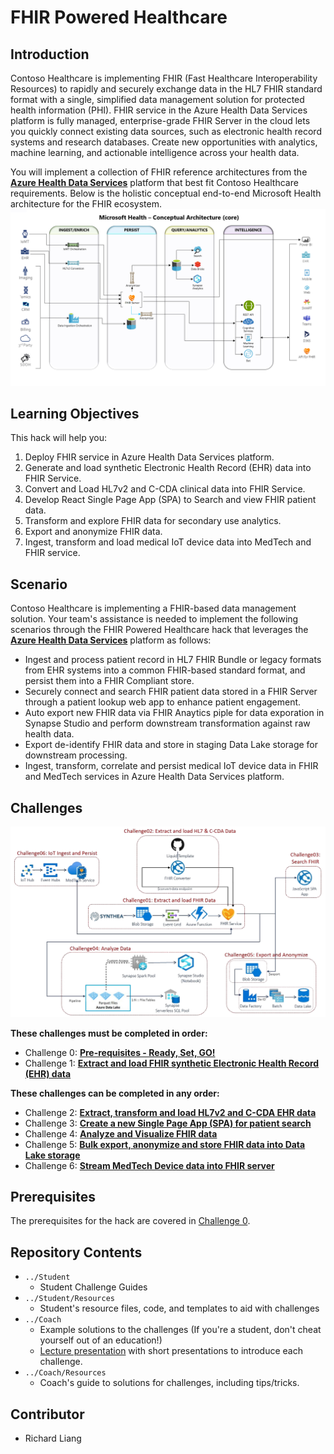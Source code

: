 # FHIR Powered Healthcare
## Introduction
Contoso Healthcare is implementing FHIR (Fast Healthcare Interoperability Resources) to rapidly and securely exchange data in the HL7 FHIR standard format with a single, simplified data management solution for protected health information (PHI). FHIR service in the Azure Health Data Services platform is fully managed, enterprise-grade FHIR Server in the cloud lets you quickly connect existing data sources, such as electronic health record systems and research databases. Create new opportunities with analytics, machine learning, and actionable intelligence across your health data.

You will implement a collection of FHIR reference architectures from the **[Azure Health Data Services](https://docs.microsoft.com/en-us/azure/healthcare-apis/)** platform that best fit Contoso Healthcare requirements. Below is the holistic conceptual end-to-end Microsoft Health architecture for the FHIR ecosystem.
![Health Architecture](./images/HealthArchitecture.png)

## Learning Objectives
This hack will help you:
1. Deploy FHIR service in Azure Health Data Services platform.
2. Generate and load synthetic Electronic Health Record (EHR) data into FHIR Service.
3. Convert and Load HL7v2 and C-CDA clinical data into FHIR Service.
4. Develop React Single Page App (SPA) to Search and view FHIR patient data.
5. Transform and explore FHIR data for secondary use analytics.
6. Export and anonymize FHIR data.
7. Ingest, transform and load medical IoT device data into MedTech and FHIR service.

## Scenario
Contoso Healthcare is implementing a FHIR-based data management solution. 
Your team's assistance is needed to implement the following scenarios through the FHIR Powered Healthcare hack that leverages the **[Azure Health Data Services](https://docs.microsoft.com/en-us/azure/healthcare-apis/)** platform as follows:
   * Ingest and process patient record in HL7 FHIR Bundle or legacy formats from EHR systems into a common FHIR-based standard format, and persist them into a FHIR Compliant store.
   * Securely connect and search FHIR patient data stored in a FHIR Server through a patient lookup web app to enhance patient engagement.
   * Auto export new FHIR data via FHIR Anaytics piple for data exporation in Synapse Studio and perform downstream transformation against raw health data.
   * Export de-identify FHIR data and store in staging Data Lake storage for downstream processing.
   * Ingest, transform, correlate and persist medical IoT device data in FHIR and MedTech services in Azure Health Data Services platform.

## Challenges
<center><img src="./images/challenges_architecture.png" width="850"></center>

**These challenges must be completed in order:**
- Challenge 0: **[Pre-requisites - Ready, Set, GO!](Student/Challenge00.md)**
- Challenge 1: **[Extract and load FHIR synthetic Electronic Health Record (EHR) data](Student/Challenge01.md)**

**These challenges can be completed in any order:**
- Challenge 2: **[Extract, transform and load HL7v2 and C-CDA EHR data](Student/Challenge02.md)**
- Challenge 3: **[Create a new Single Page App (SPA) for patient search](Student/Challenge03.md)**
- Challenge 4: **[Analyze and Visualize FHIR data](Student/Challenge04.md)**
- Challenge 5: **[Bulk export, anonymize and store FHIR data into Data Lake storage](Student/Challenge05.md)**
- Challenge 6: **[Stream MedTech Device data into FHIR server](Student/Challenge06.md)**

## Prerequisites
The prerequisites for the hack are covered in [Challenge 0](Student/Challenge00.md).

## Repository Contents
- `../Student`
  - Student Challenge Guides
- `../Student/Resources`
  - Student's resource files, code, and templates to aid with challenges
- `../Coach`
   - Example solutions to the challenges (If you're a student, don't cheat yourself out of an education!)
   - [Lecture presentation](Coach/Lectures.pptx) with short presentations to introduce each challenge.
- `../Coach/Resources`
  - Coach's guide to solutions for challenges, including tips/tricks.

## Contributor
- Richard Liang


